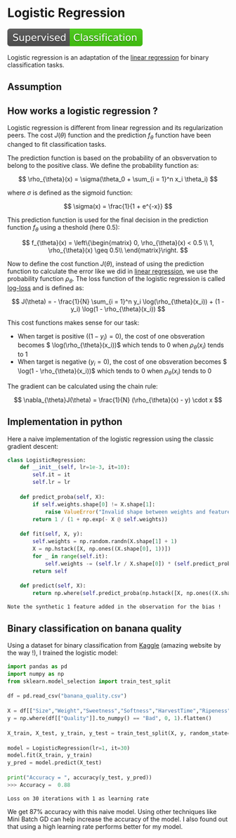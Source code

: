 # Logistic Regression

![Classification](https://raw.githubusercontent.com/TheRayquaza/therayquaza.github.io/main/images/badges/Classification.svg)

Logistic regression is an adaptation of the [linear regression](https://therayquaza.github.io/machine_learning/linear/linear_regression.html) for binary classification tasks.

## Assumption



## How works a logistic regression ?

Logistic regression is different from linear regression and its regularization peers. The cost $J(\theta)$ function and the prediction $f_{\theta}$ function have been changed to fit classification tasks.

The prediction function is based on the probability of an obsvervation to belong to the positive class. We define the probability function as:

$$ \rho_{\theta}(x) = \sigma(\theta_0 + \sum_{i = 1}^n x_i \theta_i) $$

where $\sigma$ is defined as the sigmoid function:

$$ \sigma(x) = \frac{1}{1 + e^{-x}} $$

This prediction function is used for the final decision in the prediction function $f_{\theta}$ using a theshold (here 0.5):

$$ 
f_{\theta}(x) = \left\{\begin{matrix}
0, \rho_{\theta}(x) < 0.5 \\
1, \rho_{\theta}(x) \geq 0.5\\
\end{matrix}\right.
$$

Now to define the cost function $J(\theta)$, instead of using the prediction function to calculate the error like we did in [linear regression](https://therayquaza.github.io/machine_learning/linear/linear_regression.html), we use the probability function $\rho_{\theta}$. The loss function of the logistic regression is called [log-loss](https://therayquaza.github.io/fundamentals/metrics_and_losses.html#log-loss) and is defined as:

$$
J(\theta) = - \frac{1}{N} \sum_{i = 1}^n y_i \log(\rho_{\theta}(x_i)) + (1 - y_i) \log(1 - \rho_{\theta}(x_i))
$$

This cost functions makes sense for our task:
- When target is positive ($(1 - y_i) = 0$), the cost of one obsveration becomes $ \log(\rho_{\theta}(x_i))$ which tends to 0 when $\rho_{\theta}(x_i)$ tends to 1
- When target is negative ($y_i = 0$), the cost of one obsveration becomes $ \log(1 - \rho_{\theta}(x_i))$ which tends to 0 when $\rho_{\theta}(x_i)$ tends to 0

The gradient can be calculated using the chain rule:

$$
\nabla_{\theta}J(\theta) = \frac{1}{N} (\rho_{\theta}(x) - y) \cdot x
$$

## Implementation in python

Here a naive implementation of the logistic regression using the classic gradient descent:

```python
class LogisticRegression:
    def __init__(self, lr=1e-3, it=10):
        self.it = it
        self.lr = lr

    def predict_proba(self, X):
        if self.weights.shape[0] != X.shape[1]:
            raise ValueError("Invalid shape between weights and features")
        return 1 / (1 + np.exp(- X @ self.weights))

    def fit(self, X, y):
        self.weights = np.random.randn(X.shape[1] + 1)
        X = np.hstack([X, np.ones((X.shape[0], 1))])
        for _ in range(self.it):
            self.weights -= (self.lr / X.shape[0]) * (self.predict_proba(X) - y) @ X
        return self

    def predict(self, X):
        return np.where(self.predict_proba(np.hstack([X, np.ones((X.shape[0], 1))])) > 0.5, 1, 0)
```

```{note}
Note the synthetic 1 feature added in the observation for the bias !
```

## Binary classification on banana quality

Using a dataset for binary classification from [Kaggle](https://www.kaggle.com/datasets/l3llff/banana) (amazing website by the way !), I trained the logistic model:

```python
import pandas as pd
import numpy as np
from sklearn.model_selection import train_test_split

df = pd.read_csv("banana_quality.csv")

X = df[["Size","Weight","Sweetness","Softness","HarvestTime","Ripeness","Acidity"]].to_numpy()
y = np.where(df[["Quality"]].to_numpy() == "Bad", 0, 1).flatten()

X_train, X_test, y_train, y_test = train_test_split(X, y, random_state=42, test_size=0.2)

model = LogisticRegression(lr=1, it=30)
model.fit(X_train, y_train)
y_pred = model.predict(X_test)

print("Accuracy = ", accuracy(y_test, y_pred))
>>> Accuracy =  0.88
```

```{figure} https://raw.githubusercontent.com/TheRayquaza/therayquaza.github.io/main/images/machine_learning/linear/Logistic_loss_GD.png
Loss on 30 iterations with 1 as learning rate
```

We get 87% accuracy with this naive model. Using other techniques like Mini Batch GD can help increase the accuracy of the model. I also found out that using a high learning rate performs better for my model.